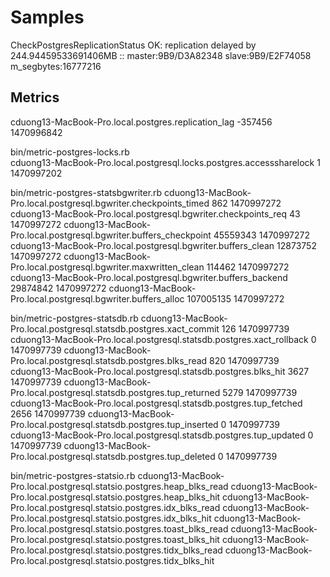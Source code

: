 # Samples

CheckPostgresReplicationStatus OK: replication delayed by 244.94459533691406MB :: master:9B9/D3A82348 slave:9B9/E2F74058 m_segbytes:16777216

## Metrics

cduong13-MacBook-Pro.local.postgres.replication_lag -357456 1470996842

bin/metric-postgres-locks.rb    
cduong13-MacBook-Pro.local.postgresql.locks.postgres.accesssharelock 1 1470997202

bin/metric-postgres-statsbgwriter.rb
cduong13-MacBook-Pro.local.postgresql.bgwriter.checkpoints_timed 862 1470997272
cduong13-MacBook-Pro.local.postgresql.bgwriter.checkpoints_req 43 1470997272
cduong13-MacBook-Pro.local.postgresql.bgwriter.buffers_checkpoint 45559343 1470997272
cduong13-MacBook-Pro.local.postgresql.bgwriter.buffers_clean 12873752 1470997272
cduong13-MacBook-Pro.local.postgresql.bgwriter.maxwritten_clean 114462 1470997272
cduong13-MacBook-Pro.local.postgresql.bgwriter.buffers_backend 29874842 1470997272
cduong13-MacBook-Pro.local.postgresql.bgwriter.buffers_alloc 107005135 1470997272

bin/metric-postgres-statsdb.rb
cduong13-MacBook-Pro.local.postgresql.statsdb.postgres.xact_commit 126 1470997739
cduong13-MacBook-Pro.local.postgresql.statsdb.postgres.xact_rollback 0 1470997739
cduong13-MacBook-Pro.local.postgresql.statsdb.postgres.blks_read 820 1470997739
cduong13-MacBook-Pro.local.postgresql.statsdb.postgres.blks_hit 3627 1470997739
cduong13-MacBook-Pro.local.postgresql.statsdb.postgres.tup_returned 5279 1470997739
cduong13-MacBook-Pro.local.postgresql.statsdb.postgres.tup_fetched 2656 1470997739
cduong13-MacBook-Pro.local.postgresql.statsdb.postgres.tup_inserted 0 1470997739
cduong13-MacBook-Pro.local.postgresql.statsdb.postgres.tup_updated 0 1470997739
cduong13-MacBook-Pro.local.postgresql.statsdb.postgres.tup_deleted 0 1470997739

bin/metric-postgres-statsio.rb
cduong13-MacBook-Pro.local.postgresql.statsio.postgres.heap_blks_read
cduong13-MacBook-Pro.local.postgresql.statsio.postgres.heap_blks_hit
cduong13-MacBook-Pro.local.postgresql.statsio.postgres.idx_blks_read
cduong13-MacBook-Pro.local.postgresql.statsio.postgres.idx_blks_hit
cduong13-MacBook-Pro.local.postgresql.statsio.postgres.toast_blks_read
cduong13-MacBook-Pro.local.postgresql.statsio.postgres.toast_blks_hit
cduong13-MacBook-Pro.local.postgresql.statsio.postgres.tidx_blks_read
cduong13-MacBook-Pro.local.postgresql.statsio.postgres.tidx_blks_hit
